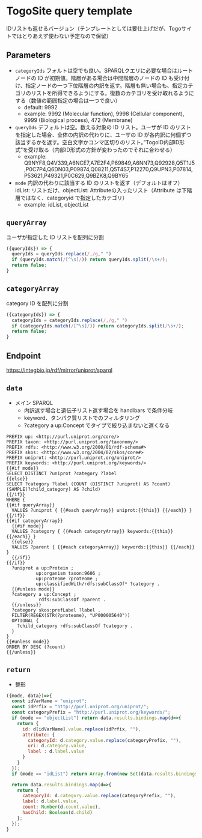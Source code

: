 # TogoSite query template 

IDリストも返せるバージョン（テンプレートとしては要仕上げだが、Togoサイトではとりあえず使わない予定なので保留）

## Parameters

* `categoryIds` フォルトは空でも良い。SPARQLクエリに必要な場合はルートノードの ID が初期値。階層がある場合は中間階層のノードの ID も受け付け、指定ノードの一つ下位階層の内訳を返す。階層も無い場合も、指定カテゴリのリストを所得できるようにする。復数のカテゴリを受け取れるようにする（数値の範囲指定の場合は一つで良い）
  * default: 9992
  * example: 9992 (Molecular function), 9998 (Cellular component), 9999 (Biological process), 472 (Membrane)
* `queryIds` デフォルトは空。数える対象の ID リスト。ユーザが ID のリストを指定した場合、全体の内訳の代わりに、ユーザの ID が各内訳に何個ずつ該当するかを返す。空白文字かコンマ区切りのリスト。”TogoID内部ID形式”を受け取る（内部ID形式の方針が変わったのでそれに合わせる）
  * example: Q9NYF8,Q4V339,A6NCE7,A7E2F4,P69849,A6NN73,Q92928,Q5T1J5,P0C7P4,Q6DN03,P09874,Q08211,Q5T4S7,P12270,Q9UPN3,P07814,P53621,P49321,P0C629,Q9BZK8,Q9BY65
* `mode` 内訳の代わりに該当する ID のリストを返す（デフォルトはオフ）idList: リストだけ、objectList: Attributeの入ったリスト（Attribute は下階層ではなく、categoryid で指定したカテゴリ）
  * example: idList, objectList

## `queryArray`

ユーザが指定した ID リストを配列に分割

```javascript
({queryIds}) => {
  queryIds = queryIds.replace(/,/g," ")
  if (queryIds.match(/[^\s]/)) return queryIds.split(/\s+/);
  return false;
}
```

## `categoryArray`

category ID を配列に分割

```javascript
({categoryIds}) => {
  categoryIds = categoryIds.replace(/,/g," ")
  if (categoryIds.match(/[^\s]/)) return categoryIds.split(/\s+/);
  return false;
}
```

## Endpoint

https://integbio.jp/rdf/mirror/uniprot/sparql

## `data`
- メイン SPARQL
  - 内訳返す場合と遺伝子リスト返す場合を handlbars で条件分岐
  - keyword、タンパク質リストでのフィルタリング
  - ?category a up:Concept でタイプで絞り込まないと遅くなる
```sparql
PREFIX up: <http://purl.uniprot.org/core/>
PREFIX taxon: <http://purl.uniprot.org/taxonomy/>
PREFIX rdfs: <http://www.w3.org/2000/01/rdf-schema#>
PREFIX skos: <http://www.w3.org/2004/02/skos/core#>
PREFIX uniprot: <http://purl.uniprot.org/uniprot/>
PREFIX keywords: <http://purl.uniprot.org/keywords/>
{{#if mode}}
SELECT DISTINCT ?uniprot ?category ?label
{{else}}
SELECT ?category ?label (COUNT (DISTINCT ?uniprot) AS ?count) (SAMPLE(?child_category) AS ?child)
{{/if}}
WHERE {
{{#if queryArray}}
  VALUES ?uniprot { {{#each queryArray}} uniprot:{{this}} {{/each}} }
{{/if}}
{{#if categoryArray}}
  {{#if mode}}
  VALUES ?category { {{#each categoryArray}} keywords:{{this}} {{/each}} }    
  {{else}}
  VALUES ?parent { {{#each categoryArray}} keywords:{{this}} {{/each}} }
  {{/if}}
{{/if}}
  ?uniprot a up:Protein ;
           up:organism taxon:9606 ;
           up:proteome ?proteome ;
           up:classifiedWith/rdfs:subClassOf* ?category .
  {{#unless mode}}
  ?category a up:Concept ;
            rdfs:subClassOf ?parent .
  {{/unless}}
  ?category skos:prefLabel ?label .
  FILTER(REGEX(STR(?proteome), "UP000005640"))
  OPTIONAL {
    ?child_category rdfs:subClassOf ?category .
  }
}
{{#unless mode}}
ORDER BY DESC (?count)
{{/unless}}
```

## `return`
- 整形
```javascript
({mode, data})=>{
  const idVarName = "uniprot";
  const idPrfix = "http://purl.uniprot.org/uniprot/";
  const categoryPrefix = "http://purl.uniprot.org/keywords/";
  if (mode == "objectList") return data.results.bindings.map(d=>{
    return {
      id: d[idVarName].value.replace(idPrfix, ""), 
      attribute: {
        categoryId: d.category.value.replace(categoryPrefix, ""), 
        uri: d.category.value,
        label : d.label.value
      }
    }
  });
  if (mode == "idList") return Array.from(new Set(data.results.bindings.map(d=>d[idVarName].value.replace(idPrfix, "")))); // unique

  return data.results.bindings.map(d=>{ 
    return {
      categoryId: d.category.value.replace(categoryPrefix, ""), 
      label: d.label.value,
      count: Number(d.count.value),
      hasChild: Boolean(d.child)
    };
  });	
}
```